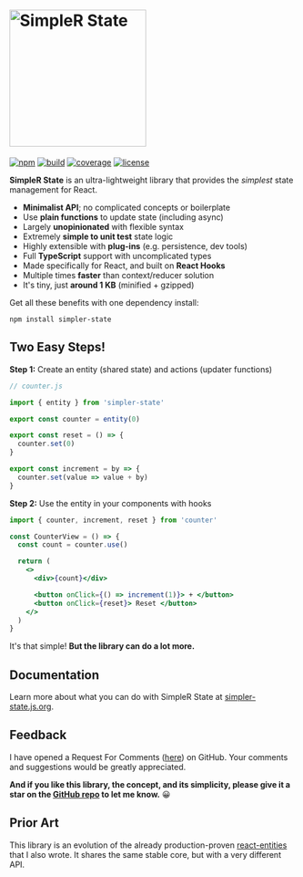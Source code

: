 # <img src="https://simpler-state.js.org/assets/simpler-state-logo.png" alt="SimpleR State" width="240"/>

[![npm](https://img.shields.io/npm/v/simpler-state)](https://www.npmjs.com/package/simpler-state)
[![build](https://img.shields.io/travis/arnelenero/simpler-state)](https://travis-ci.org/github/arnelenero/simpler-state)
[![coverage](https://img.shields.io/coveralls/github/arnelenero/simpler-state)](https://coveralls.io/github/arnelenero/simpler-state)
[![license](https://img.shields.io/github/license/arnelenero/simpler-state)](https://opensource.org/licenses/MIT)

__SimpleR State__ is an ultra-lightweight library that provides the _simplest_ state management for React.

- __Minimalist API__; no complicated concepts or boilerplate
- Use __plain functions__ to update state (including async)
- Largely __unopinionated__ with flexible syntax
- Extremely __simple to unit test__ state logic
- Highly extensible with __plug-ins__ (e.g. persistence, dev tools)
- Full __TypeScript__ support with uncomplicated types
- Made specifically for React, and built on __React Hooks__ 
- Multiple times __faster__ than context/reducer solution
- It's tiny, just __around 1 KB__ (minified + gzipped)

Get all these benefits with one dependency install:
```
npm install simpler-state
```

## Two Easy Steps!

__Step 1:__ Create an entity (shared state) and actions (updater functions)

```js
// counter.js

import { entity } from 'simpler-state'

export const counter = entity(0)

export const reset = () => {
  counter.set(0)
}

export const increment = by => {
  counter.set(value => value + by)  
}
```

__Step 2:__ Use the entity in your components with hooks

```jsx
import { counter, increment, reset } from 'counter'

const CounterView = () => {
  const count = counter.use()

  return (
    <>
      <div>{count}</div>

      <button onClick={() => increment(1)}> + </button> 
      <button onClick={reset}> Reset </button>
    </>
  )
}
```

It's that simple! __But the library can do a lot more.__ 

## Documentation

Learn more about what you can do with SimpleR State at [simpler-state.js.org](https://simpler-state.js.org).

## Feedback

I have opened a Request For Comments ([here](https://github.com/arnelenero/simpler-state/issues/1)) on GitHub. Your comments and suggestions would be greatly appreciated.

__And if you like this library, the concept, and its simplicity, please give it a star on the [GitHub repo](https://github.com/arnelenero/simpler-state) to let me know.__ 😀

## Prior Art

This library is an evolution of the already production-proven [react-entities](https://github.com/arnelenero/react-entities) that I also wrote. It shares the same stable core, but with a very different API.
